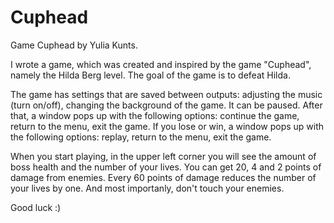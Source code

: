 # Cuphead

Game Cuphead by Yulia Kunts.

I wrote a game, which was created and inspired by the game "Cuphead", namely the Hilda Berg level. The goal of the game is to defeat Hilda.

The game has settings that are saved between outputs: adjusting the music (turn on/off), changing the background of the game. It can be paused. After that, a window pops up with the following options: continue the game, return to the menu, exit the game. If you lose or win, a window pops up with the following options: replay, return to the menu, exit the game.

When you start playing, in the upper left corner you will see the amount of boss health and the number of your lives. You can get 20, 4 and 2 points of damage from enemies. Every 60 points of damage reduces the number of your lives by one. And most importanly, don't touch your enemies.

Good luck :)
